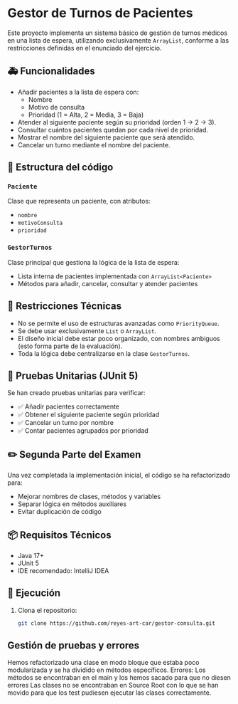# Gestor de Turnos de Pacientes

Este proyecto implementa un sistema básico de gestión de turnos médicos en una lista de espera, utilizando exclusivamente `ArrayList`, conforme a las restricciones definidas en el enunciado del ejercicio.

## 🚑 Funcionalidades

- Añadir pacientes a la lista de espera con:
  - Nombre
  - Motivo de consulta
  - Prioridad (1 = Alta, 2 = Media, 3 = Baja)
- Atender al siguiente paciente según su prioridad (orden 1 → 2 → 3).
- Consultar cuántos pacientes quedan por cada nivel de prioridad.
- Mostrar el nombre del siguiente paciente que será atendido.
- Cancelar un turno mediante el nombre del paciente.

## 🧱 Estructura del código

### `Paciente`
Clase que representa un paciente, con atributos:
- `nombre`
- `motivoConsulta`
- `prioridad`

### `GestorTurnos`
Clase principal que gestiona la lógica de la lista de espera:
- Lista interna de pacientes implementada con `ArrayList<Paciente>`
- Métodos para añadir, cancelar, consultar y atender pacientes

## 🚫 Restricciones Técnicas

- No se permite el uso de estructuras avanzadas como `PriorityQueue`.
- Se debe usar exclusivamente `List` o `ArrayList`.
- El diseño inicial debe estar poco organizado, con nombres ambiguos (esto forma parte de la evaluación).
- Toda la lógica debe centralizarse en la clase `GestorTurnos`.

## 🧪 Pruebas Unitarias (JUnit 5)

Se han creado pruebas unitarias para verificar:
- ✅ Añadir pacientes correctamente
- ✅ Obtener el siguiente paciente según prioridad
- ✅ Cancelar un turno por nombre
- ✅ Contar pacientes agrupados por prioridad

## ✏️ Segunda Parte del Examen

Una vez completada la implementación inicial, el código se ha refactorizado para:
- Mejorar nombres de clases, métodos y variables
- Separar lógica en métodos auxiliares
- Evitar duplicación de código

## 📦 Requisitos Técnicos

- Java 17+
- JUnit 5
- IDE recomendado: IntelliJ IDEA

## 🔧 Ejecución

1. Clona el repositorio:
   ```bash
   git clone https://github.com/reyes-art-car/gestor-consulta.git

## Gestión de pruebas y errores
Hemos refactorizado una clase en modo bloque que estaba poco modularizada y se ha dividido en métodos específicos.
Errores: Los métodos se encontraban en el main y los hemos sacado para que no diesen errores
Las clases no se encontraban en Source Root con lo que se han movido para que los test pudiesen ejecutar las clases correctamente.
